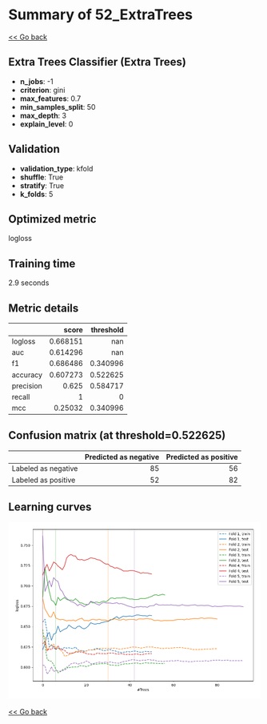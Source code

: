 # Summary of 52_ExtraTrees

[<< Go back](../README.md)


## Extra Trees Classifier (Extra Trees)
- **n_jobs**: -1
- **criterion**: gini
- **max_features**: 0.7
- **min_samples_split**: 50
- **max_depth**: 3
- **explain_level**: 0

## Validation
 - **validation_type**: kfold
 - **shuffle**: True
 - **stratify**: True
 - **k_folds**: 5

## Optimized metric
logloss

## Training time

2.9 seconds

## Metric details
|           |    score |   threshold |
|:----------|---------:|------------:|
| logloss   | 0.668151 |  nan        |
| auc       | 0.614296 |  nan        |
| f1        | 0.686486 |    0.340996 |
| accuracy  | 0.607273 |    0.522625 |
| precision | 0.625    |    0.584717 |
| recall    | 1        |    0        |
| mcc       | 0.25032  |    0.340996 |


## Confusion matrix (at threshold=0.522625)
|                     |   Predicted as negative |   Predicted as positive |
|:--------------------|------------------------:|------------------------:|
| Labeled as negative |                      85 |                      56 |
| Labeled as positive |                      52 |                      82 |

## Learning curves
![Learning curves](learning_curves.png)

[<< Go back](../README.md)

